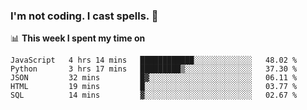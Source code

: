 ### I'm not coding. I cast spells. 🎩

📊 **This week I spent my time on**
<!--START_SECTION:waka-->
```text
JavaScript   4 hrs 14 mins   ████████████░░░░░░░░░░░░░   48.02 % 
Python       3 hrs 17 mins   █████████▒░░░░░░░░░░░░░░░   37.30 % 
JSON         32 mins         █▓░░░░░░░░░░░░░░░░░░░░░░░   06.11 % 
HTML         19 mins         █░░░░░░░░░░░░░░░░░░░░░░░░   03.77 % 
SQL          14 mins         ▓░░░░░░░░░░░░░░░░░░░░░░░░   02.67 % 
```
<!--END_SECTION:waka-->
